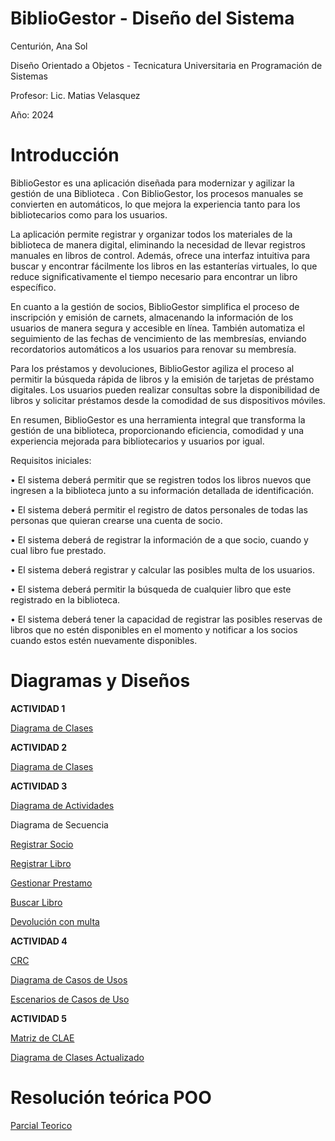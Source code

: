 # BiblioGestor - Diseño del Sistema
Centurión, Ana Sol

Diseño Orientado a Objetos - Tecnicatura Universitaria en Programación de Sistemas

Profesor: Lic. Matias Velasquez

Año: 2024

# Introducción 
BiblioGestor es una aplicación diseñada para modernizar y agilizar la gestión de una Biblioteca . Con BiblioGestor, los procesos manuales se convierten en automáticos, lo que mejora la experiencia tanto para los bibliotecarios como para los usuarios.

La aplicación permite registrar y organizar todos los materiales de la biblioteca de manera digital, eliminando la necesidad de llevar registros manuales en libros de control. Además, ofrece una interfaz intuitiva para buscar y encontrar fácilmente los libros en las estanterías virtuales, lo que reduce significativamente el tiempo necesario para encontrar un libro específico.

En cuanto a la gestión de socios, BiblioGestor simplifica el proceso de inscripción y emisión de carnets, almacenando la información de los usuarios de manera segura y accesible en línea. También automatiza el seguimiento de las fechas de vencimiento de las membresías, enviando recordatorios automáticos a los usuarios para renovar su membresía.

Para los préstamos y devoluciones, BiblioGestor agiliza el proceso al permitir la búsqueda rápida de libros y la emisión de tarjetas de préstamo digitales. Los usuarios pueden realizar consultas sobre la disponibilidad de libros y solicitar préstamos desde la comodidad de sus dispositivos móviles.

En resumen, BiblioGestor es una herramienta integral que transforma la gestión de una biblioteca, proporcionando eficiencia, comodidad y una experiencia mejorada para bibliotecarios y usuarios por igual.

Requisitos iniciales:

•	El sistema deberá permitir que se registren todos los libros nuevos que ingresen a la biblioteca junto a su información detallada de identificación.

•	El sistema deberá permitir el registro de datos personales de todas las personas que quieran crearse una cuenta de socio.

•	El sistema deberá de registrar la información de a que socio, cuando y cual libro fue prestado. 

•	El sistema deberá registrar y calcular las posibles multa de los usuarios.

•	El sistema deberá permitir la búsqueda de cualquier libro que este registrado en la biblioteca.

•	El sistema deberá tener la capacidad de registrar las posibles reservas de libros que no estén disponibles en el momento y notificar a los socios cuando estos estén nuevamente disponibles.

# Diagramas y Diseños 

**ACTIVIDAD 1**


[Diagrama de Clases](https://drive.google.com/file/d/1Vskm9NU7VE0Rid_M8HOw8ZGV5TQI71Tr/view?usp=drive_link)

**ACTIVIDAD 2** 

[Diagrama de Clases](https://drive.google.com/file/d/1IETggAAzkWSnlr2Fk8eef0DM3Oeg4Uw_/view?usp=drive_link)

**ACTIVIDAD 3**

[Diagrama de Actividades](https://drive.google.com/file/d/1LcamWC7-XMHvJCIXEN9c5TtSZpwCC-6S/view?usp=drive_link)

Diagrama de Secuencia

[Registrar Socio](https://drive.google.com/file/d/1hWDmqd9DMjN4nZwNnJRkSeADYG9Ow1z-/view?usp=drive_link)

[Registrar Libro](https://drive.google.com/file/d/1QXe7CE2HyfDgaEvrcai0ga7OWg5TTXQ6/view?usp=drive_link)

[Gestionar Prestamo](https://drive.google.com/file/d/1CXNeQIER39oGe9g-IbqwJje1PURYbHlj/view?usp=drive_link)

[Buscar Libro](https://drive.google.com/file/d/1kAWeooJ0NWbbLNa0cX7h_M78ZbjN1Mvi/view?usp=drive_link)

[Devolución con multa](https://drive.google.com/file/d/1KMi51ojDtxQV0sLtQrpNcQ-fJUw4x27b/view?usp=drive_link)

**ACTIVIDAD 4**

[CRC](https://drive.google.com/file/d/1fxdOYqK24EF_THJCs_AAhO0atWmGo9uG/view?usp=drive_link)

[Diagrama de Casos de Usos](https://drive.google.com/file/d/1Tc9svyHoceSdHutFujYRSA6qGxCW5MZO/view?usp=drive_link)

[Escenarios de Casos de Uso](https://drive.google.com/file/d/1dXOS7-06jp4RtmlLSISZJF-vHlgdnfzs/view?usp=sharing)

**ACTIVIDAD 5**

[Matriz de CLAE](https://drive.google.com/file/d/11GnQDW8yU_2ByHmyka79R4X67cgYB9lD/view?usp=sharing)

[Diagrama de Clases Actualizado](https://drive.google.com/file/d/1IETggAAzkWSnlr2Fk8eef0DM3Oeg4Uw_/view?usp=sharing)


# Resolución teórica POO

[Parcial Teorico](https://docs.google.com/document/d/1qsLl6DLyIpV8UYav0sJ0Ia4RxCpmdF5Vq46VIBXBM1A/edit?usp=sharing)
